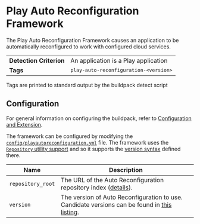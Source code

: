# Play Auto Reconfiguration Framework
The Play Auto Reconfiguration Framework causes an application to be automatically reconfigured to work with configured cloud services.

<table>
  <tr>
    <td><strong>Detection Criterion</strong></td><td>An application is a Play application</td>
  </tr>
  <tr>
    <td><strong>Tags</strong></td><td><tt>play-auto-reconfiguration-&lt;version&gt;</tt></td>
  </tr>
</table>
Tags are printed to standard output by the buildpack detect script

## Configuration
For general information on configuring the buildpack, refer to [Configuration and Extension][].

The framework can be configured by modifying the [`config/playautoreconfiguration.yml`][] file.  The framework uses the [`Repository` utility support][repositories] and so it supports the [version syntax][] defined there.


| Name | Description
| ---- | -----------
| `repository_root` | The URL of the Auto Reconfiguration repository index ([details][repositories]).
| `version` | The version of Auto Reconfiguration to use. Candidate versions can be found in [this listing][].

[Configuration and Extension]: ../README.md#Configuration-and-Extension
[`config/playautoreconfiguration.yml`]: ../config/playautoreconfiguration.yml
[repositories]: util-repositories.md
[this listing]: http://download.pivotal.io.s3.amazonaws.com/auto-reconfiguration/lucid/x86_64/index.yml
[version syntax]: util-repositories.md#version-syntax-and-ordering
